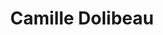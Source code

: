 ---
category: residents
layout: post
title: Camille Dolibeau 
profession: violin maker
website: www.camilledolibeau.com
image: /images/residents/camilledolibeau_01.jpg
---